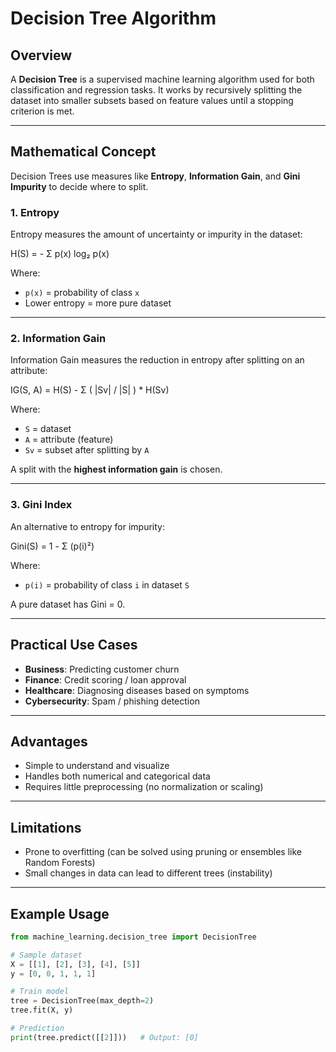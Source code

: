 # Decision Tree Algorithm

## Overview
A **Decision Tree** is a supervised machine learning algorithm used for both classification and regression tasks.
It works by recursively splitting the dataset into smaller subsets based on feature values until a stopping criterion is met.

---

## Mathematical Concept

Decision Trees use measures like **Entropy**, **Information Gain**, and **Gini Impurity** to decide where to split.

### 1. Entropy
Entropy measures the amount of uncertainty or impurity in the dataset:

H(S) = - Σ p(x) log₂ p(x)


Where:
- `p(x)` = probability of class `x`
- Lower entropy = more pure dataset

---

### 2. Information Gain
Information Gain measures the reduction in entropy after splitting on an attribute:



IG(S, A) = H(S) - Σ ( |Sv| / |S| ) * H(Sv)


Where:
- `S` = dataset
- `A` = attribute (feature)
- `Sv` = subset after splitting by `A`

A split with the **highest information gain** is chosen.

---

### 3. Gini Index
An alternative to entropy for impurity:



Gini(S) = 1 - Σ (p(i)²)


Where:
- `p(i)` = probability of class `i` in dataset `S`

A pure dataset has Gini = 0.

---

## Practical Use Cases
- **Business**: Predicting customer churn
- **Finance**: Credit scoring / loan approval
- **Healthcare**: Diagnosing diseases based on symptoms
- **Cybersecurity**: Spam / phishing detection

---

## Advantages
- Simple to understand and visualize
- Handles both numerical and categorical data
- Requires little preprocessing (no normalization or scaling)

---

## Limitations
- Prone to overfitting (can be solved using pruning or ensembles like Random Forests)
- Small changes in data can lead to different trees (instability)

---

## Example Usage

```python
from machine_learning.decision_tree import DecisionTree

# Sample dataset
X = [[1], [2], [3], [4], [5]]
y = [0, 0, 1, 1, 1]

# Train model
tree = DecisionTree(max_depth=2)
tree.fit(X, y)

# Prediction
print(tree.predict([[2]]))   # Output: [0]